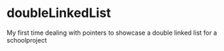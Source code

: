 # doubleLinkedList

My first time dealing with pointers to showcase a double linked list for a schoolproject
